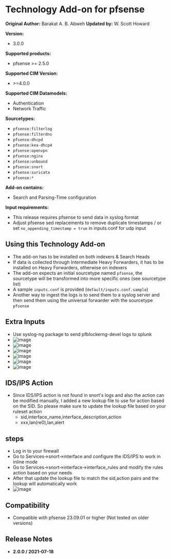 # Technology Add-on for pfsense

**Original Author:** Barakat A. B. Abweh
**Updated by:**  W. Scott Howard

**Version:**

* 3.0.0

**Supported products:**

* pfsense >= 2.5.0

**Supported CIM Version:**

* &gt;=4.0.0

**Supported CIM Datamodels:**

* Authentication
* Network Traffic

**Sourcetypes:**

* `pfsense:filterlog`
* `pfsense:filterdns`
* `pfsense:dhcpd`
* `pfsense:kea-dhcp4`
* `pfsense:openvpn`
* `pfsense:nginx`
* `pfsense:unbound`
* `pfsense:snort`
* `pfsense:suricata`
* `pfsense:*`

**Add-on contains:**

* Search and Parsing-Time configuration

**Input requirements:**

* This release requires pfsense to send data in syslog format
* Adjust pfsense sed replacements to remove duplicate timestamps / or set `no_appending_timestamp = true` in inputs.conf for udp input

## Using this Technology Add-on

* The add-on has to be installed on both indexers & Search Heads
* If data is collected through Intermediate Heavy Forwarders, it has to be installed on Heavy Forwarders, otherwise on indexers
* The add-on expects an initial sourcetype named `pfsense`, the sourcetype will be transformed into more specific ones (see sourcetype list)
* A sample `inputs.conf` is provided (`default/inputs.conf.sample`)
* Another way to ingest the logs is to send them to a syslog server and then send them using the universal forwarder with the sourcetype `pfsense`

## Extra Inputs
* Use syslog-ng package to send pfblockerng-devel logs to splunk
* ![image](https://github.com/user-attachments/assets/fce5fb20-d2f5-47a9-be07-30e7e354a5ae)
* ![image](https://github.com/user-attachments/assets/63c32996-d5bf-4cc7-b384-bcd9d4a1347e)
* ![image](https://github.com/user-attachments/assets/c4ddd605-6f05-479f-8c73-aeaa2849c9f1)
* ![image](https://github.com/user-attachments/assets/da246111-4c51-4699-8f7f-2738d31f39b2)
* ![image](https://github.com/user-attachments/assets/8b23fea8-1929-4dbe-8313-f757bca55e5e)
* ![image](https://github.com/user-attachments/assets/c1dc1c58-fa2e-4a03-8636-f626bf872147)

## IDS/IPS Action
* Since IDS/IPS action is not found in snort's logs and also the action can be modified manually, I added a new lookup file to use for action based on the SID. So please make sure to update the lookup file based on your ruleset action
  * sid,interface_name,interface_description,action
  * xxx,lan(re0),lan,alert
 

## steps
* Log in to your firewall
* Go to Services->snort->interface and configure the IDS/IPS to work in inline mode
* Go to Services->snort->interface->interface_rules and modify the rules action based on your needs
* After that update the lookup file to match the sid,action pairs and the lookup will automatically work
* ![image](https://github.com/user-attachments/assets/a6e4939f-60a9-4de5-a9b2-967d53e4fe33)
  

## Compatibility

* Compatible with pfsense 23.09.01 or higher  (Not tested on older versions)

## Release Notes

* **2.0.0 / 2021-07-18**
